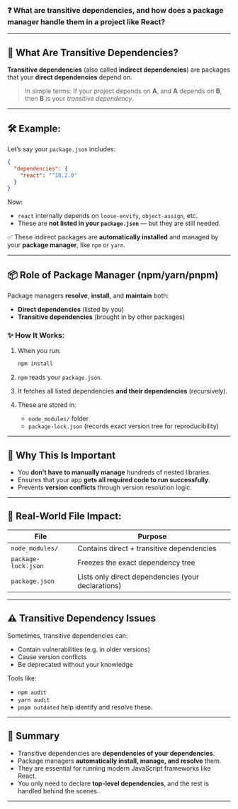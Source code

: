 
### ❓ **What are transitive dependencies, and how does a package manager handle them in a project like React?**

---

## 🧩 What Are Transitive Dependencies?

**Transitive dependencies** (also called **indirect dependencies**) are packages that your **direct dependencies** depend on.

> In simple terms:
> If your project depends on **A**, and **A** depends on **B**, then **B** is your *transitive dependency*.

---

## 🛠 Example:

Let’s say your `package.json` includes:

```json
{
  "dependencies": {
    "react": "^18.2.0"
  }
}
```

Now:

* `react` internally depends on `loose-envify`, `object-assign`, etc.
* These are **not listed in your `package.json`** — but they are still needed.

✅ These indirect packages are **automatically installed** and managed by your **package manager**, like `npm` or `yarn`.

---

## 📦 Role of Package Manager (npm/yarn/pnpm)

Package managers **resolve**, **install**, and **maintain** both:

* **Direct dependencies** (listed by you)
* **Transitive dependencies** (brought in by other packages)

### ✨ How It Works:

1. When you run:

   ```bash
   npm install
   ```
2. `npm` reads your `package.json`.
3. It fetches all listed dependencies **and their dependencies** (recursively).
4. These are stored in:

   * `node_modules/` folder
   * `package-lock.json` (records exact version tree for reproducibility)

---

## 🔁 Why This Is Important

* You **don’t have to manually manage** hundreds of nested libraries.
* Ensures that your app **gets all required code to run successfully**.
* Prevents **version conflicts** through version resolution logic.

---

## 📁 Real-World File Impact:

| File                | Purpose                                            |
| ------------------- | -------------------------------------------------- |
| `node_modules/`     | Contains direct + transitive dependencies          |
| `package-lock.json` | Freezes the exact dependency tree                  |
| `package.json`      | Lists only direct dependencies (your declarations) |

---

## ⚠️ Transitive Dependency Issues

Sometimes, transitive dependencies can:

* Contain vulnerabilities (e.g. in older versions)
* Cause version conflicts
* Be deprecated without your knowledge

Tools like:

* `npm audit`
* `yarn audit`
* `pnpm outdated`
  help identify and resolve these.

---

## 🧠 Summary

* Transitive dependencies are **dependencies of your dependencies**.
* Package managers **automatically install, manage, and resolve** them.
* They are essential for running modern JavaScript frameworks like React.
* You only need to declare **top-level dependencies**, and the rest is handled behind the scenes.

---